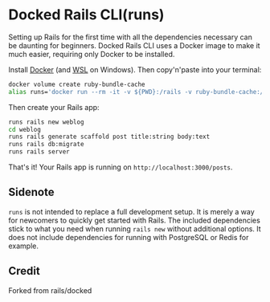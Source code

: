 # Docked Rails CLI(runs)

Setting up Rails for the first time with all the dependencies necessary can be daunting for beginners. Docked Rails CLI uses a Docker image to make it much easier, requiring only Docker to be installed.

Install [Docker](https://www.docker.com/products/docker-desktop/) (and [WSL](https://learn.microsoft.com/en-us/windows/wsl/install) on Windows). Then copy'n'paste into your terminal:

```bash
docker volume create ruby-bundle-cache
alias runs='docker run --rm -it -v ${PWD}:/rails -v ruby-bundle-cache:/bundle -p 3000:3000 ghcr.io/bestony/runs'
```

Then create your Rails app:

```bash
runs rails new weblog
cd weblog
runs rails generate scaffold post title:string body:text
runs rails db:migrate
runs rails server
```

That's it! Your Rails app is running on `http://localhost:3000/posts`.

## Sidenote

`runs` is not intended to replace a full development setup. It is merely a way for newcomers to quickly get started with Rails. The included dependencies stick to what you need when running `rails new` without additional options. It does not include dependencies for running with PostgreSQL or Redis for example.

## Credit
Forked from rails/docked
